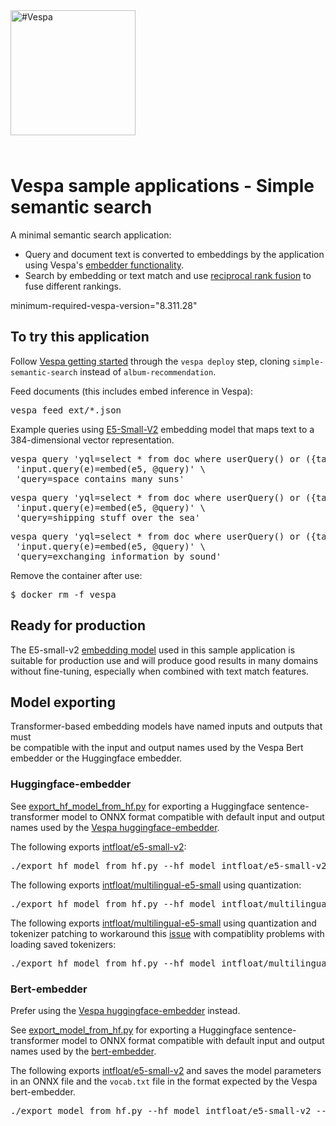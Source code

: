 
<!-- Copyright Vespa.ai. Licensed under the terms of the Apache 2.0 license. See LICENSE in the project root. -->

<picture>
  <source media="(prefers-color-scheme: dark)" srcset="https://vespa.ai/assets/vespa-ai-logo-heather.svg">
  <source media="(prefers-color-scheme: light)" srcset="https://vespa.ai/assets/vespa-ai-logo-rock.svg">
  <img alt="#Vespa" width="200" src="https://vespa.ai/assets/vespa-ai-logo-rock.svg" style="margin-bottom: 25px;">
</picture>

# Vespa sample applications - Simple semantic search

A minimal semantic search application: 
- Query and document text is converted to embeddings by the application using Vespa's [embedder functionality](https://docs.vespa.ai/en/embedding.html#huggingface-embedder).
- Search by embedding or text match and use [reciprocal rank fusion](https://docs.vespa.ai/en/phased-ranking.html#cross-hit-normalization-including-reciprocal-rank-fusion) to fuse 
different rankings.

<p data-test="run-macro init-deploy simple-semantic-search">
minimum-required-vespa-version="8.311.28"
</p>

## To try this application

Follow [Vespa getting started](https://cloud.vespa.ai/en/getting-started)
through the <code>vespa deploy</code> step, cloning `simple-semantic-search` instead of `album-recommendation`.

Feed documents (this includes embed inference in Vespa):

<pre data-test="exec">
vespa feed ext/*.json
</pre>

Example queries using [E5-Small-V2](https://huggingface.co/intfloat/e5-small-v2) 
embedding model that maps text to a 384-dimensional vector representation.

<pre data-test="exec" data-test-assert-contains="id:doc:doc::1">
vespa query 'yql=select * from doc where userQuery() or ({targetHits: 100}nearestNeighbor(embedding, e))' \
 'input.query(e)=embed(e5, @query)' \
 'query=space contains many suns'
</pre>

<pre data-test="exec" data-test-assert-contains="id:doc:doc::1">
vespa query 'yql=select * from doc where userQuery() or ({targetHits: 100}nearestNeighbor(embedding, e))' \
 'input.query(e)=embed(e5, @query)' \
 'query=shipping stuff over the sea'
</pre>

<pre data-test="exec" data-test-assert-contains="id:doc:doc::1">
vespa query 'yql=select * from doc where userQuery() or ({targetHits: 100}nearestNeighbor(embedding, e))' \
 'input.query(e)=embed(e5, @query)' \
 'query=exchanging information by sound' 
</pre>

Remove the container after use:
<pre data-test="exec">
$ docker rm -f vespa
</pre>

## Ready for production

The E5-small-v2 [embedding model](https://huggingface.co/intfloat/e5-small-v2) used in this sample application
is suitable for production use and will produce good results in many domains without fine-tuning,
especially when combined with text match features.

## Model exporting
Transformer-based embedding models have named inputs and outputs that must  
be compatible with the input and output names used by the Vespa Bert embedder or the Huggingface embedder.


### Huggingface-embedder
See [export_hf_model_from_hf.py](export_hf_model_from_hf.py) for exporting a Huggingface sentence-transformer model to ONNX format compatible with default input and output names used by
the [Vespa huggingface-embedder](https://docs.vespa.ai/en/embedding.html#huggingface-embedder). 

The following exports [intfloat/e5-small-v2](https://huggingface.co/intfloat/e5-small-v2):
<pre>
./export_hf_model_from_hf.py --hf_model intfloat/e5-small-v2 --output_dir model
</pre>


The following exports [intfloat/multilingual-e5-small](https://huggingface.co/intfloat/multilingual-e5-small) using quantization:
<pre>
./export_hf_model_from_hf.py --hf_model intfloat/multilingual-e5-small --output_dir model --quantize
</pre>

The following exports [intfloat/multilingual-e5-small](https://huggingface.co/intfloat/multilingual-e5-small) using quantization and tokenizer patching
to workaround this [issue](https://github.com/vespa-engine/vespa/issues/31086) with compatiblity problems with loading saved tokenizers:

<pre>
./export_hf_model_from_hf.py --hf_model intfloat/multilingual-e5-small --output_dir model --quantize --patch_tokenizer
</pre>


### Bert-embedder
Prefer using the [Vespa huggingface-embedder](https://docs.vespa.ai/en/embedding.html#huggingface-embedder) instead. 

See [export_model_from_hf.py](export_model_from_hf.py) for exporting a Huggingface sentence-transformer model to ONNX format compatible with default input and output names used by
the [bert-embedder](https://docs.vespa.ai/en/embedding.html#bert-embedder). 

The following exports [intfloat/e5-small-v2](https://huggingface.co/intfloat/e5-small-v2) and saves the model parameters in an ONNX file and the `vocab.txt` file 
in the format expected by the Vespa bert-embedder.
<pre>
./export_model_from_hf.py --hf_model intfloat/e5-small-v2 --output_dir model
</pre>
